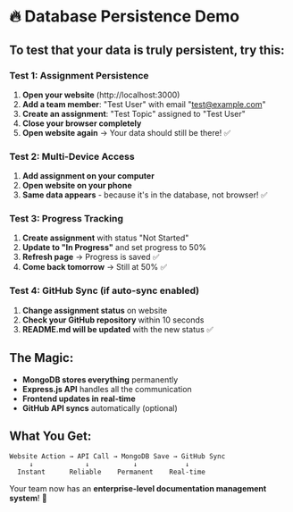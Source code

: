 # 🔥 Database Persistence Demo

## To test that your data is truly persistent, try this:

### **Test 1: Assignment Persistence**

1. **Open your website** (http://localhost:3000)
2. **Add a team member**: "Test User" with email "test@example.com"
3. **Create an assignment**: "Test Topic" assigned to "Test User"
4. **Close your browser completely**
5. **Open website again** → Your data should still be there! ✅

### **Test 2: Multi-Device Access**

1. **Add assignment on your computer**
2. **Open website on your phone**
3. **Same data appears** - because it's in the database, not browser! ✅

### **Test 3: Progress Tracking**

1. **Create assignment** with status "Not Started"
2. **Update to "In Progress"** and set progress to 50%
3. **Refresh page** → Progress is saved ✅
4. **Come back tomorrow** → Still at 50% ✅

### **Test 4: GitHub Sync** (if auto-sync enabled)

1. **Change assignment status** on website
2. **Check your GitHub repository** within 10 seconds
3. **README.md will be updated** with the new status ✅

## **The Magic:**

- **MongoDB stores everything** permanently
- **Express.js API** handles all the communication
- **Frontend updates in real-time**
- **GitHub API syncs** automatically (optional)

## **What You Get:**

```
Website Action → API Call → MongoDB Save → GitHub Sync
     ↓             ↓           ↓            ↓
  Instant      Reliable    Permanent    Real-time
```

Your team now has an **enterprise-level documentation management system**! 🚀
